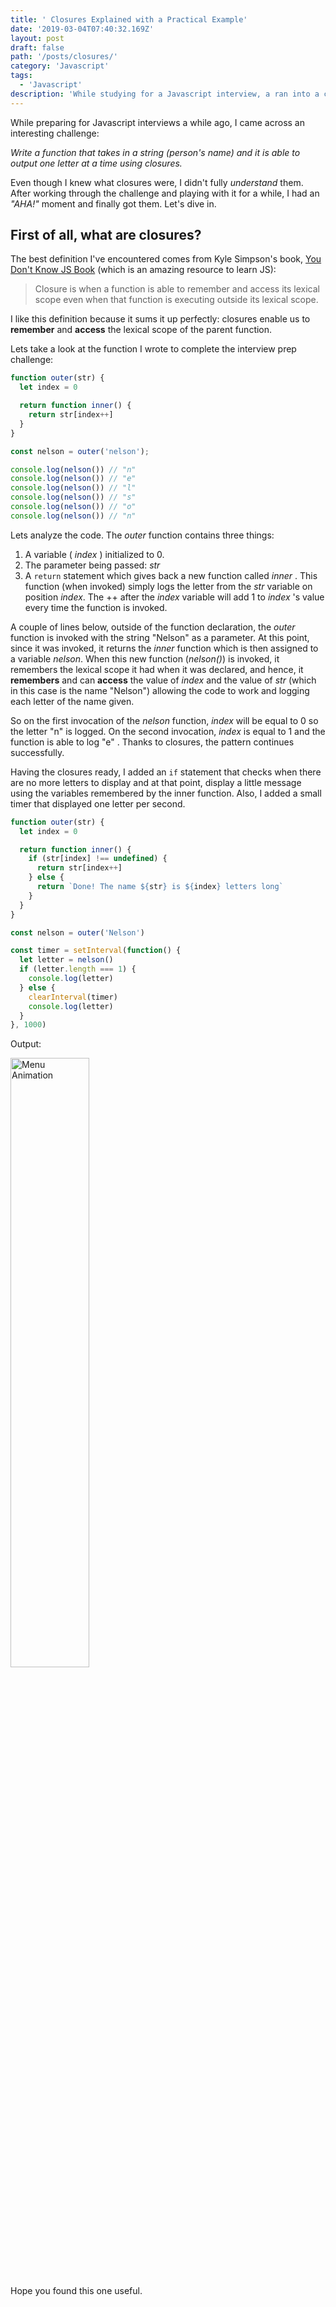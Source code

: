 ```yaml
---
title: ' Closures Explained with a Practical Example'
date: '2019-03-04T07:40:32.169Z'
layout: post
draft: false
path: '/posts/closures/'
category: 'Javascript'
tags:
  - 'Javascript'
description: 'While studying for a Javascript interview, a ran into a challenge that helped me understand closures.'
---
```


While preparing for Javascript interviews a while ago, I came across an interesting challenge:

_Write a function that takes in a string (person's name) and it is able to output one letter at a time using closures._

Even though I knew what closures were, I didn't fully _understand_ them. After working through the challenge and playing with it for a while, I had an _"AHA!"_ moment and finally got them. Let's dive in.

## First of all, what are closures?

The best definition I've encountered comes from Kyle Simpson's book, [You Don't Know JS Book](https://github.com/getify/You-Dont-Know-JS) (which is an amazing resource to learn JS):

> Closure is when a function is able to remember and access its lexical scope even when that function is executing outside its lexical scope.

I like this definition because it sums it up perfectly: closures enable us to **remember** and **access** the lexical scope of the parent function.

Lets take a look at the function I wrote to complete the interview prep challenge:

```js
function outer(str) {
  let index = 0

  return function inner() {
    return str[index++]
  }
}

const nelson = outer('nelson');

console.log(nelson()) // "n"
console.log(nelson()) // "e"
console.log(nelson()) // "l"
console.log(nelson()) // "s"
console.log(nelson()) // "o"
console.log(nelson()) // "n"
```

Lets analyze the code. The _outer_ function contains three things:

1. A variable ( _index_ ) initialized to 0.
2. The parameter being passed: _str_
3. A `return` statement which gives back a new function called _inner_ . This function (when invoked) simply logs the letter from the _str_ variable on position _index_. The ++ after the _index_ variable will add 1 to _index_ 's value every time the function is invoked.

A couple of lines below, outside of the function declaration, the _outer_ function is invoked with the string "Nelson" as a parameter. At this point, since it was invoked, it returns the _inner_ function which is then assigned to a variable _nelson_. When this new function (_nelson()_) is invoked, it remembers the lexical scope it had when it was declared, and hence, it **remembers** and can **access** the value of _index_ and the value of _str_ (which in this case is the name "Nelson") allowing the code to work and logging each letter of the name given.

So on the first invocation of the _nelson_ function, _index_ will be equal to 0 so the letter "n" is logged. On the second invocation, _index_ is equal to 1 and the function is able to log "e" . Thanks to closures, the pattern continues successfully.

Having the closures ready, I added an `if` statement that checks when there are no more letters to display and at that point, display a little message using the variables remembered by the inner function. Also, I added a small timer that displayed one letter per second.

```js
function outer(str) {
  let index = 0

  return function inner() {
    if (str[index] !== undefined) {
      return str[index++]
    } else {
      return `Done! The name ${str} is ${index} letters long`
    }
  }
}

const nelson = outer('Nelson')

const timer = setInterval(function() {
  let letter = nelson()
  if (letter.length === 1) {
    console.log(letter)
  } else {
    clearInterval(timer)
    console.log(letter)
  }
}, 1000)
```

Output:

<img src="/closures.gif"
     alt="Menu Animation"
     style="width:50% !important" />

Hope you found this one useful.
